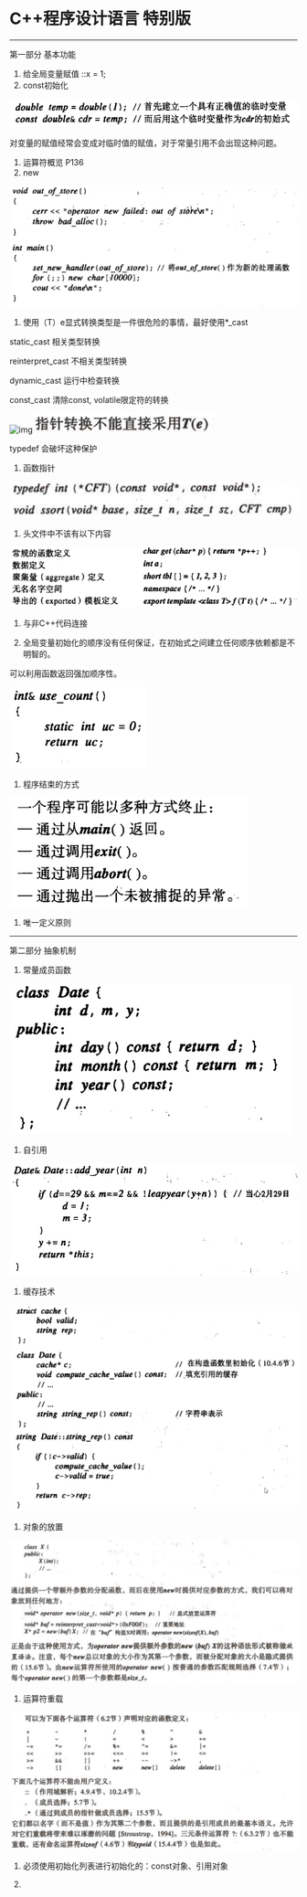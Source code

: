 # C++程序设计语言 特别版

------

第一部分 基本功能

1. 给全局变量赋值 ::x = 1;
2. const初始化

![img](./the-cpp-programming-lang_assets/3a9fc6d4-a68b-426c-a8e9-11d284cfdeb0.png)

对变量的赋值经常会变成对临时值的赋值，对于常量引用不会出现这种问题。

1. 运算符概览 P136
2. new 

![img](./the-cpp-programming-lang_assets/fa1ffdd8-e179-4988-86db-5e9886560027.png)

1. 使用（T）e显式转换类型是一件很危险的事情，最好使用*_cast

static_cast 相关类型转换

reinterpret_cast 不相关类型转换

dynamic_cast 运行中检查转换

const_cast 清除const, volatile限定符的转换

![img](./the-cpp-programming-lang_assets/c72b1015-d4c0-42f2-a07b-499687e90e1c)![img](./the-cpp-programming-lang_assets/8220b28b-bac0-4e94-a1ca-21f54d1b6881.png)

 typedef 会破坏这种保护

1. 函数指针

![img](./the-cpp-programming-lang_assets/21382048-1648-4571-82e7-cd12410129b0.png)

1. 头文件中不该有以下内容

![img](./the-cpp-programming-lang_assets/d51dcfd6-5513-40f3-aad0-eb6347a4d36c.png)

1. 与非C++代码连接

1. 全局变量初始化的顺序没有任何保证，在初始式之间建立任何顺序依赖都是不明智的。

可以利用函数返回强加顺序性。

![img](./the-cpp-programming-lang_assets/75eab54e-56ff-40a0-bc7d-8fd5842e9caa.png)

1. 程序结束的方式

![img](./the-cpp-programming-lang_assets/8230e727-e13f-47e7-8dd5-dedb48f2d173.png)

1. 唯一定义原则

------

第二部分 抽象机制

1. 常量成员函数

![img](./the-cpp-programming-lang_assets/a04a6b1f-0d4a-4120-9fbd-3049de77193f.png)

1. 自引用

![img](./the-cpp-programming-lang_assets/65089d78-e121-4560-8179-6cc967794fde.png)

1. 缓存技术

![img](./the-cpp-programming-lang_assets/cb557ca8-88c0-4f9c-ae4c-0a37fdeaadec.png)

1. 对象的放置

![img](./the-cpp-programming-lang_assets/6fa6dc25-e8fa-43a3-b8e0-9c53101c34fa.png)

1. 运算符重载

![img](./the-cpp-programming-lang_assets/b1dbf501-1dbb-4ff6-8b34-2ad922b05b6f.png)

1. 必须使用初始化列表进行初始化的：const对象、引用对象

1. 